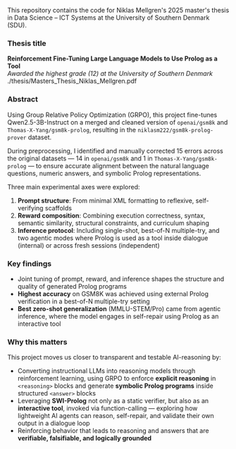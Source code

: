 This repository contains the code for Niklas Mellgren's 2025 master's thesis in Data Science – ICT Systems at the University of Southern Denmark (SDU).

### **Thesis title**  
**Reinforcement Fine-Tuning Large Language Models to Use Prolog as a Tool**  
*Awarded the highest grade (12) at the University of Southern Denmark*
./thesis/Masters_Thesis_Niklas_Mellgren.pdf

### **Abstract**
Using Group Relative Policy Optimization (GRPO), this project fine-tunes Qwen2.5-3B-Instruct on a merged and cleaned version of `openai/gsm8k` and `Thomas-X-Yang/gsm8k-prolog`, resulting in the `niklasm222/gsm8k-prolog-prover` dataset.

During preprocessing, I identified and manually corrected 15 errors across the original datasets — 14 in `openai/gsm8k` and 1 in `Thomas-X-Yang/gsm8k-prolog` — to ensure accurate alignment between the natural language questions, numeric answers, and symbolic Prolog representations.

Three main experimental axes were explored:

1. **Prompt structure**: From minimal XML formatting to reflexive, self-verifying scaffolds  
2. **Reward composition**: Combining execution correctness, syntax, semantic similarity, structural constraints, and curriculum shaping  
3. **Inference protocol**: Including single-shot, best-of-N multiple-try, and two agentic modes where Prolog is used as a tool inside dialogue (internal) or across fresh sessions (independent)

### Key findings
- Joint tuning of prompt, reward, and inference shapes the structure and quality of generated Prolog programs
- **Highest accuracy** on GSM8K was achieved using external Prolog verification in a best-of-N multiple-try setting
- **Best zero-shot generalization** (MMLU-STEM/Pro) came from agentic inference, where the model engages in self-repair using Prolog as an interactive tool


### Why this matters
This project moves us closer to transparent and testable AI-reasoning by:

- Converting instructional LLMs into reasoning models through reinforcement learning, using GRPO to enforce **explicit reasoning** in `<reasoning>` blocks and generate **symbolic Prolog programs** inside structured `<answer>` blocks
- Leveraging **SWI-Prolog** not only as a static verifier, but also as an **interactive tool**, invoked via function-calling — exploring how lightweight AI agents can reason, self-repair, and validate their own output in a dialogue loop
- Reinforcing behavior that leads to reasoning and answers that are **verifiable, falsifiable, and logically grounded**
